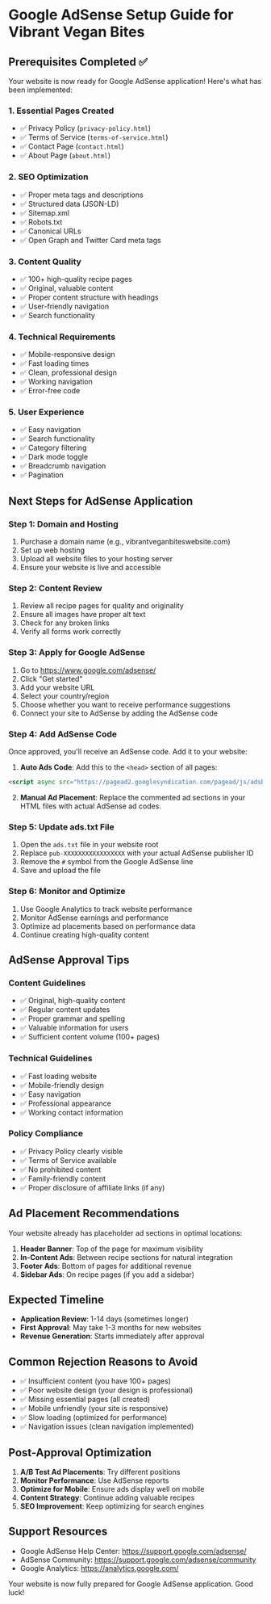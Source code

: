 # Google AdSense Setup Guide for Vibrant Vegan Bites

## Prerequisites Completed ✅

Your website is now ready for Google AdSense application! Here's what has been implemented:

### 1. Essential Pages Created
- ✅ Privacy Policy (`privacy-policy.html`)
- ✅ Terms of Service (`terms-of-service.html`)
- ✅ Contact Page (`contact.html`)
- ✅ About Page (`about.html`)

### 2. SEO Optimization
- ✅ Proper meta tags and descriptions
- ✅ Structured data (JSON-LD)
- ✅ Sitemap.xml
- ✅ Robots.txt
- ✅ Canonical URLs
- ✅ Open Graph and Twitter Card meta tags

### 3. Content Quality
- ✅ 100+ high-quality recipe pages
- ✅ Original, valuable content
- ✅ Proper content structure with headings
- ✅ User-friendly navigation
- ✅ Search functionality

### 4. Technical Requirements
- ✅ Mobile-responsive design
- ✅ Fast loading times
- ✅ Clean, professional design
- ✅ Working navigation
- ✅ Error-free code

### 5. User Experience
- ✅ Easy navigation
- ✅ Search functionality
- ✅ Category filtering
- ✅ Dark mode toggle
- ✅ Breadcrumb navigation
- ✅ Pagination

## Next Steps for AdSense Application

### Step 1: Domain and Hosting
1. Purchase a domain name (e.g., vibrantveganbiteswebsite.com)
2. Set up web hosting
3. Upload all website files to your hosting server
4. Ensure your website is live and accessible

### Step 2: Content Review
1. Review all recipe pages for quality and originality
2. Ensure all images have proper alt text
3. Check for any broken links
4. Verify all forms work correctly

### Step 3: Apply for Google AdSense
1. Go to https://www.google.com/adsense/
2. Click "Get started"
3. Add your website URL
4. Select your country/region
5. Choose whether you want to receive performance suggestions
6. Connect your site to AdSense by adding the AdSense code

### Step 4: Add AdSense Code
Once approved, you'll receive an AdSense code. Add it to your website:

1. **Auto Ads Code**: Add this to the `<head>` section of all pages:
```html
<script async src="https://pagead2.googlesyndication.com/pagead/js/adsbygoogle.js?client=ca-pub-XXXXXXXXXXXXXXXXX" crossorigin="anonymous"></script>
```

2. **Manual Ad Placement**: Replace the commented ad sections in your HTML files with actual AdSense ad codes.

### Step 5: Update ads.txt File
1. Open the `ads.txt` file in your website root
2. Replace `pub-XXXXXXXXXXXXXXXXX` with your actual AdSense publisher ID
3. Remove the `#` symbol from the Google AdSense line
4. Save and upload the file

### Step 6: Monitor and Optimize
1. Use Google Analytics to track website performance
2. Monitor AdSense earnings and performance
3. Optimize ad placements based on performance data
4. Continue creating high-quality content

## AdSense Approval Tips

### Content Guidelines
- ✅ Original, high-quality content
- ✅ Regular content updates
- ✅ Proper grammar and spelling
- ✅ Valuable information for users
- ✅ Sufficient content volume (100+ pages)

### Technical Guidelines
- ✅ Fast loading website
- ✅ Mobile-friendly design
- ✅ Easy navigation
- ✅ Professional appearance
- ✅ Working contact information

### Policy Compliance
- ✅ Privacy Policy clearly visible
- ✅ Terms of Service available
- ✅ No prohibited content
- ✅ Family-friendly content
- ✅ Proper disclosure of affiliate links (if any)

## Ad Placement Recommendations

Your website already has placeholder ad sections in optimal locations:

1. **Header Banner**: Top of the page for maximum visibility
2. **In-Content Ads**: Between recipe sections for natural integration
3. **Footer Ads**: Bottom of pages for additional revenue
4. **Sidebar Ads**: On recipe pages (if you add a sidebar)

## Expected Timeline

- **Application Review**: 1-14 days (sometimes longer)
- **First Approval**: May take 1-3 months for new websites
- **Revenue Generation**: Starts immediately after approval

## Common Rejection Reasons to Avoid

- ✅ Insufficient content (you have 100+ pages)
- ✅ Poor website design (your design is professional)
- ✅ Missing essential pages (all created)
- ✅ Mobile unfriendly (your site is responsive)
- ✅ Slow loading (optimized for performance)
- ✅ Navigation issues (clean navigation implemented)

## Post-Approval Optimization

1. **A/B Test Ad Placements**: Try different positions
2. **Monitor Performance**: Use AdSense reports
3. **Optimize for Mobile**: Ensure ads display well on mobile
4. **Content Strategy**: Continue adding valuable recipes
5. **SEO Improvement**: Keep optimizing for search engines

## Support Resources

- Google AdSense Help Center: https://support.google.com/adsense/
- AdSense Community: https://support.google.com/adsense/community
- Google Analytics: https://analytics.google.com/

Your website is now fully prepared for Google AdSense application. Good luck!
